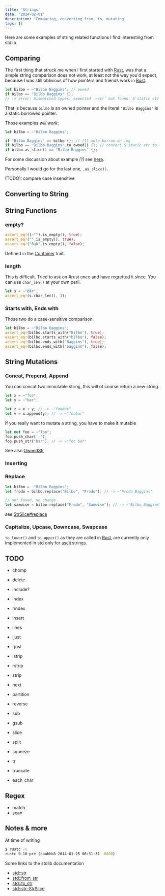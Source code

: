 ```yaml
---
title: 'Strings'
date: '2014-02-01'
description: 'Comparing, converting from, to, mutating'
tags: []
---
```


Here are some examples of string related functions I find interesting from stdlib.

## Comparing

The first thing that struck me when I first started with [Rust](http://rust-lang.org), was that a simple string comparison does not work, at least not the way you'd expect, because I was still oblivious of how pointers and friends work in [Rust](http://rust-lang.org).

```rust
let bilbo = ~"Bilbo Baggins"; // owned
if bilbo == "Bilbo Baggins" {};
// -> error: mismatched types: expected `~str` but found `&'static str` (str storage differs: expected `~` but found `&'static `)
```
That is because `bilbo` is an owned pointer and the literal `"Bilbo Baggins"` is a static borrowed pointer.

Those examples *will work*:

```rust
let bilbo = ~"Bilbo Baggins";

if "Bilbo Baggins" == bilbo {}; // [1] auto-borrow on .eq
if bilbo == "Bilbo Baggins".to_owned() {}; // convert &'static str to ~str
if bilbo.as_slice() == "Bilbo Baggins" {};
```

For some discussion about example _[1]_ see [here](https://github.com/mozilla/rust/wiki/Meeting-weekly-2013-07-30#wiki--and-autoderef).

Personally I would go for the last one, `.as_slice()`.

[TODO]: compare case insensitive


## Converting to String

## String Functions

### empty?

```rust
assert_eq!((~"").is_empty(), true);
assert_eq!("".is_empty(), true);
assert_eq!("Bąk".is_empty(), false);
```

Defined in the [Container](http://static.rust-lang.org/doc/master/std/container/trait.Container.html#method.is_empty) trait.

### length
This is difficult. Tried to ask on #rust once and have regretted it since. You can use `char_len()` at your own peril.

```rust
let s = ~"Bär";
assert_eq!(s.char_len(), 3);
```

### Starts with, Ends with

Those two do a case-sensitive comparison.

```rust
let bilbo = ~"Bilbo Baggins";
assert_eq!(bilbo.starts_with("Bilbo"), true);
assert_eq!(bilbo.starts_with("bilbo"), false);
assert_eq!(bilbo.ends_with("Baggins"), true);
assert_eq!(bilbo.ends_with("baggins"), false);
```


## String Mutations

### Concat, Prepend, Append

You can concat two immutable string, this will of course return a new string.

```rust
let x = ~"foo";
let y = ~"bar";

let z = x + y; // -> ~"foobar"
let v = x.append(y); // -> ~"foobar"
```

If you really want to mutate a string, you have to make it mutable

```rust
let mut foo = ~"foo";
foo.push_char(' ');
foo.push_str("bar"); // -> ~"foo bar"
```

See also [OwnedStr](http://static.rust-lang.org/doc/master/std/str/trait.OwnedStr.html)

### Inserting

### Replace

```rust
let bilbo = ~"Bilbo Baggins";
let frodo = bilbo.replace("Bilbo", "Frodo"); // -> ~"Frodo Baggins"

// not found, no change
let samwise = bilbo.replace("Frodo", "Samwise"); // -> ~"Bilbo Baggins"
```

see [StrSlice#replace](http://static.rust-lang.org/doc/master/std/str/trait.StrSlice.html#tymethod.replace)

### Capitalize, Upcase, Downcase, Swapcase
`to_lower()` and `to_upper()` as they are called in [Rust](http://rust-lang.org), are currently only implemented in std only for [ascii](http://static.rust-lang.org/doc/master/std/ascii/struct.Ascii.html#method.to_lower) strings.

## TODO

* chomp
* delete

* include?
* index
* rindex

* insert
* lines
* ljust
* rjust
* lstrip
* rstrip
* strip
* next
* partition
* reverse
* sub
* gsub
* slice
* split
* squeeze
* tr
* truncate

* each_char

## Regex
* match 
* scan

## Notes & more
At time of writing 

```bash
$ rustc -v
rustc 0.10-pre (caabbb8 2014-01-25 06:31:31 -0800)
```

Some links to the stdlib documentation

* [std::str](http://static.rust-lang.org/doc/master/std/str/index.html)
* [std::from_str](http://static.rust-lang.org/doc/master/std/from_str/trait.FromStr.html)
* [std::to_str](http://static.rust-lang.org/doc/master/std/to_str/trait.ToStr.html)
* [std::str::StrSlice](http://static.rust-lang.org/doc/master/std/str/trait.StrSlice.html)
